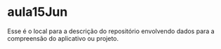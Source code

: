 # aula15Jun
Esse é o local para a descrição do repositório envolvendo dados para a compreensão do aplicativo ou projeto.
